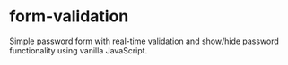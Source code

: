 # form-validation
Simple password form with real-time validation and show/hide password functionality using vanilla JavaScript.
